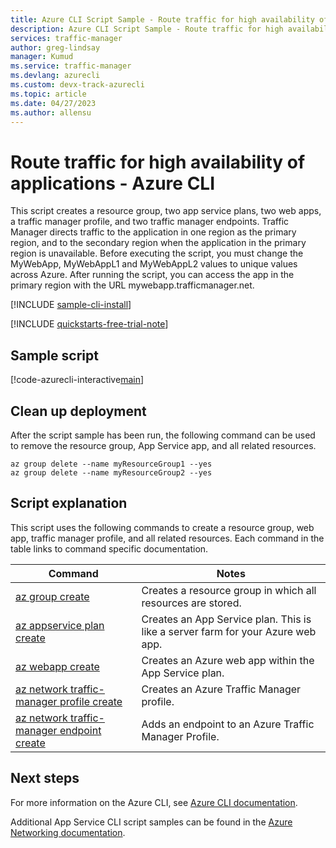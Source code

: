 ```yaml
---
title: Azure CLI Script Sample - Route traffic for high availability of applications | Microsoft Docs
description: Azure CLI Script Sample - Route traffic for high availability of applications
services: traffic-manager
author: greg-lindsay
manager: Kumud
ms.service: traffic-manager
ms.devlang: azurecli
ms.custom: devx-track-azurecli
ms.topic: article
ms.date: 04/27/2023
ms.author: allensu
---
```


# Route traffic for high availability of applications - Azure CLI

This script creates a resource group, two app service plans, two web apps, a traffic manager profile, and two traffic manager endpoints. Traffic Manager directs traffic to the application in one region as the primary region, and to the secondary region when the application in the primary region is unavailable. Before executing the script, you must change the MyWebApp, MyWebAppL1 and MyWebAppL2 values to unique values across Azure. After running the script, you can access the app in the primary region with the URL mywebapp.trafficmanager.net.

[!INCLUDE [sample-cli-install](../../../includes/sample-cli-install.md)]

[!INCLUDE [quickstarts-free-trial-note](~/reusable-content/ce-skilling/azure/includes/quickstarts-free-trial-note.md)]

## Sample script

[!code-azurecli-interactive[main](../../../cli_scripts/traffic-manager/direct-traffic-for-increased-application-availability/direct-traffic-for-increased-application-availability.sh "Route traffic for high availability")]


## Clean up deployment 

After the script sample has been run, the following command can be used to remove the resource group, App Service app, and all related resources.

```azurecli
az group delete --name myResourceGroup1 --yes
az group delete --name myResourceGroup2 --yes
```

## Script explanation

This script uses the following commands to create a resource group, web app, traffic manager profile, and all related resources. Each command in the table links to command specific documentation.

| Command | Notes |
|---|---|
| [az group create](/cli/azure/group) | Creates a resource group in which all resources are stored. |
| [az appservice plan create](/cli/azure/appservice/plan) | Creates an App Service plan. This is like a server farm for your Azure web app. |
| [az webapp create](/cli/azure/webapp#az-webapp-create) | Creates an Azure web app within the App Service plan. |
| [az network traffic-manager profile create](/cli/azure/network/traffic-manager/profile) | Creates an Azure Traffic Manager profile. |
| [az network traffic-manager endpoint create](/cli/azure/network/traffic-manager/endpoint) | Adds an endpoint to an Azure Traffic Manager Profile. |

## Next steps

For more information on the Azure CLI, see [Azure CLI documentation](/cli/azure).

Additional App Service CLI script samples can be found in the [Azure Networking documentation](../cli-samples.md).
